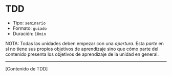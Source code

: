 # TDD

* Tipo: `seminario`
* Formato: `guiado`
* Duración: `10min`

NOTA: Todas las unidades deben empezar con una _apertura_. Esta _parte_ en sí
no tiene sus propios objetivos de aprendizaje sino que cómo parte del contenido
presenta los objetivos de aprendizaje de la unidad en general.

***

[Contenido de TDD]
